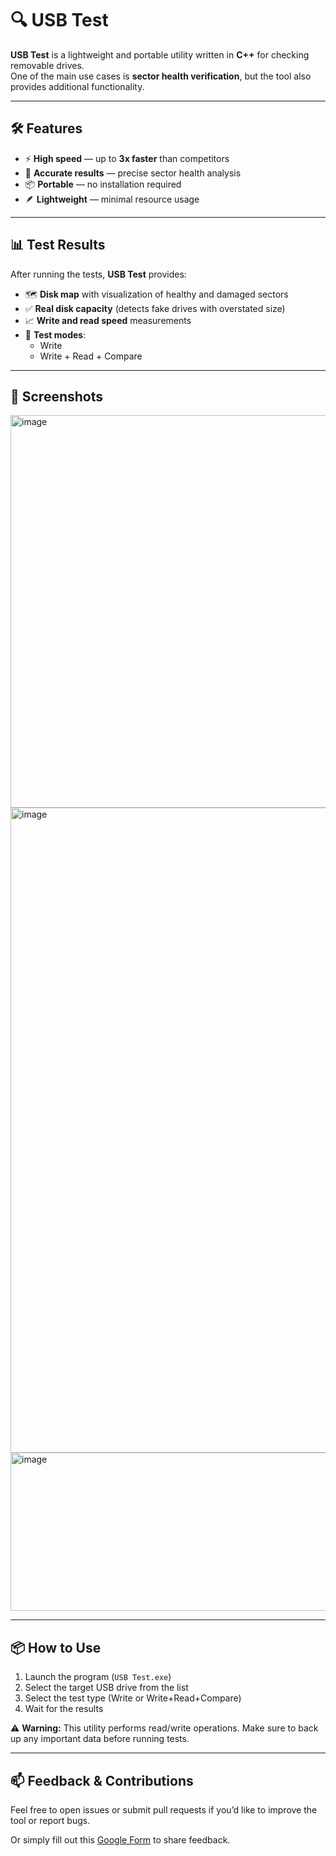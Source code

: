 # 🔍 USB Test

**USB Test** is a lightweight and portable utility written in **C++** for checking removable drives.  
One of the main use cases is **sector health verification**, but the tool also provides additional functionality.  

---

## 🛠 Features

- ⚡ **High speed** — up to **3x faster** than competitors  
- 🎯 **Accurate results** — precise sector health analysis  
- 📦 **Portable** — no installation required  
- 🪶 **Lightweight** — minimal resource usage  

---

## 📊 Test Results

After running the tests, **USB Test** provides:  
- 🗺️ **Disk map** with visualization of healthy and damaged sectors  
- ✅ **Real disk capacity** (detects fake drives with overstated size)  
- 📈 **Write and read speed** measurements
- 🧪 **Test modes**:  
  - Write  
  - Write + Read + Compare  

---

## 📸 Screenshots

<img width="1115" height="628" alt="image" src="https://github.com/user-attachments/assets/ccf69921-20b6-4bfe-9cba-09861fb896d1" />
<img width="1115" height="1032" alt="image" src="https://github.com/user-attachments/assets/7cb4b4a8-d06e-4399-aa80-aa045fb98e84" />
<img width="1096" height="253" alt="image" src="https://github.com/user-attachments/assets/c6a5e88c-8f37-49d5-bf2d-8aea5a6343d9" />

---

## 📦 How to Use

1. Launch the program (`USB Test.exe`)
2. Select the target USB drive from the list
3. Select the test type (Write or Write+Read+Compare)
4. Wait for the results

⚠️ **Warning:** This utility performs read/write operations. Make sure to back up any important data before running tests.

---
## 📫 Feedback & Contributions

Feel free to open issues or submit pull requests if you’d like to improve the tool or report bugs.

Or simply fill out this [Google Form](https://forms.gle/Q7s141cQcE4pug7L7) to share feedback.
